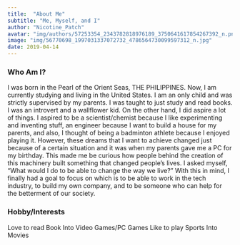 ```yaml
---
title:  "About Me"
subtitle: "Me, Myself, and I"
author: "Nicotine_Patch"
avatar: "img/authors/57253354_2343782818976189_3750641617854267392_n.png"
image: "img/56770698_1997031337072732_4786564730099597312_n.jpg"
date: 2019-04-14
---
```


### Who Am I?
I was born in the Pearl of the Orient Seas, THE PHILIPPINES. Now, I am currently studying and living in the United States. I am an only child and was strictly supervised by my parents. I was taught to just study and read books. I was an introvert and a wallflower kid. On the other hand, I did aspire a lot of things. I aspired to be a scientist/chemist because I like experimenting and inventing stuff, an engineer because I want to build a house for my parents, and also, I thought of being a badminton athlete because I enjoyed playing it. However, these dreams that I want to achieve changed just because of a certain situation and it was when my parents gave me a PC for my birthday. This made me be curious how people behind the creation of this machinery built something that changed people’s lives. I asked myself, “What would I do to be able to change the way we live?” With this in mind, I finally had a goal to focus on which is to be able to work in the tech industry, to build my own company, and to be someone who can help for the betterment of our society.

### Hobby/Interests
Love to read Book
Into Video Games/PC Games
Like to play Sports
Into Movies
